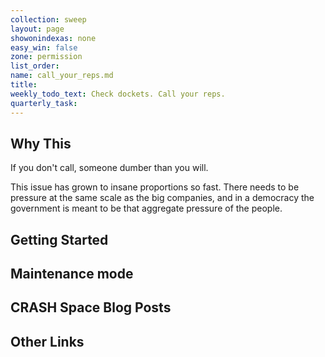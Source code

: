 ```yaml
---
collection: sweep
layout: page
showonindexas: none
easy_win: false
zone: permission
list_order:
name: call_your_reps.md
title:
weekly_todo_text: Check dockets. Call your reps.
quarterly_task:
---
```

## Why This

If you don't call, someone dumber than you will.

This issue has grown to insane proportions so fast. There needs to be pressure at the same scale as the big companies, and in a democracy the government is meant to be that aggregate pressure of the people.   

## Getting Started

## Maintenance mode

## CRASH Space Blog Posts

## Other Links
